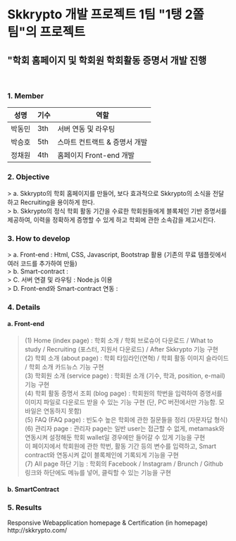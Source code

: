 <h1> Skkrypto 개발 프로젝트 1팀 "1탱 2쫄 팀"의 프로젝트</h1>
<h2> "학회 홈페이지 및 학회원 학회활동 증명서 개발 진행 </h2>
<br>
<h3> 1. Member </h3>
<div id="about_team">

| 성명   	| 기수  	| 역할                         	|
|--------	|-----	|-------------------------------	|
| 박동민 	| 3th 	| 서버 연동 및 라우팅           	|
| 박승호 	| 5th 	| 스마트 컨트랙트 & 증명서 개발 	|
| 정채원 	| 4th 	| 홈페이지 Front-end 개발       	|


<h3> 2. Objective </h3>
<div id="about_objective">
> a. Skkrypto의 학회 홈페이지를 만들어, 보다 효과적으로 Skkrypto의 소식을 전달하고 Recruiting을 용이하게 한다. <br>      
> b. Skkrypto의 정식 학회 활동 기간을 수료한 학회원들에게 블록체인 기반 증명서를 제공하여, 이력을 정확하게 증명할 수 있게 하고 학회에 관한 소속감을 제고시킨다.

<h3> 3. How to develop</h3>
> a. Front-end : Html, CSS, Javascript, Bootstrap 활용 (기존의 무료 템플릿에서 여러 코드를 추가하여 만듦) <br>
> b. Smart-contract :  <br>
> C. 서버 연결 및 라우팅 : Node.js 이용 <br>
> D. Front-end와 Smart-contract 연동 : <br>

<h3> 4. Details </h3>
<h4>a. Front-end </h4> 

>(1) Home (index page) : 학회 소개 / 학회 브로슈어 다운로드 / What to study / Recruiting (포스터, 지원서 다운로드) / After Skkrypto 기능 구현 <br>
(2) 학회 소개 (about page) : 학회 타임라인(연혁) / 학회 활동 이미지 슬라이드 / 학회 소개 카드뉴스 기능 구현 <br>
(3) 학회원 소개 (service page) : 학회원 소개 (기수, 학과, position, e-mail) 기능 구현 <br>
(4) 학회 활동 증명서 조회 (blog page) : 학회원의 학번을 입력하여 증명서를 이미지 파일로 다운로드 받을 수 있는 기능 구현 (단, PC 버전에서만 가능함. 모바일은 연동하지 못함) <br>
(5) FAQ (FAQ page) : 빈도수 높은 학회에 관한 질문들을 정리 (자문자답 형식)  <br>
(6) 관리자 page : 관리자 page는 일반 user는 접근할 수 없게, metamask와 연동시켜 설정해둔 학회 wallet일 경우에만 들어갈 수 있게 기능을 구현 <br>
이 페이지에서 학회원에 관한 학번, 활동 기간 등의 변수를 입력하고, Smart contract와 연동시켜 값이 블록체인에 기록되게 기능을 구현 <br>
(7) All page 하단 기능 : 학회의 Facebook / Instagram / Brunch / Github 링크와 하단에도 메뉴를 넣어, 클릭할 수 있는 기능을 구현 <br>

<h4> b. SmartContract </h4> 

<h3> 5. Results </h3>
Responsive Webapplication homepage & Certification (in homepage) <br>
http://skkrypto.com/
